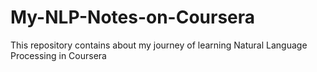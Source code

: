 # My-NLP-Notes-on-Coursera
This repository contains about my journey of learning Natural Language Processing in Coursera 
